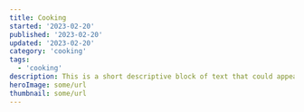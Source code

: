 ```yaml
---
title: Cooking
started: '2023-02-20'
published: '2023-02-20'
updated: '2023-02-20'
category: 'cooking'
tags:
  - 'cooking'
description: This is a short descriptive block of text that could appear in the tile layout and possibly share cards. Does _markdown_ work?
heroImage: some/url
thumbnail: some/url
---
```

